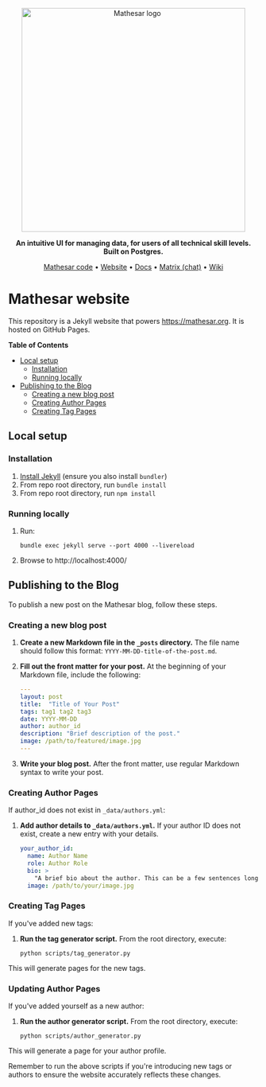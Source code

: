<p align="center">
    <img src="https://user-images.githubusercontent.com/845767/218793207-a84a8c9e-d147-40a8-839b-f2b5d8b1ccba.png" width=450px alt="Mathesar logo"/>
</p>
<p align="center"><b>An intuitive UI for managing data, for users of all technical skill levels. Built on Postgres.</b></p>

<p align="center">
  <a href="https://github.com/centerofci/mathesar" target="_blank">Mathesar code</a> • <a href="https://mathesar.org?ref=github-website-readme" target="_blank">Website</a> • <a href="https://docs.mathesar.org?ref=github-readme" target="_blank">Docs</a> • <a href="https://wiki.mathesar.org/en/community/matrix" target="_blank">Matrix (chat)</a> • <a href="https://wiki.mathesar.org/" target="_blank">Wiki</a>
</p>

# Mathesar website

This repository is a Jekyll website that powers https://mathesar.org. It is hosted on GitHub Pages.

<!-- START doctoc generated TOC please keep comment here to allow auto update -->
<!-- DON'T EDIT THIS SECTION, INSTEAD RE-RUN doctoc TO UPDATE -->
**Table of Contents**

- [Local setup](#local-setup)
  - [Installation](#installation)
  - [Running locally](#running-locally)
- [Publishing to the Blog](#publishing-to-the-blog)
  - [Creating a new blog post](#creating-a-new-blog-post)
  - [Creating Author Pages](#creating-author-pages)
  - [Creating Tag Pages](#creating-tag-pages)

<!-- END doctoc generated TOC please keep comment here to allow auto update -->

## Local setup

### Installation

1. [Install Jekyll](https://jekyllrb.com/docs/installation/) (ensure you also install `bundler`)
2. From repo root directory, run `bundle install`
3. From repo root directory, run `npm install`

### Running locally

1. Run: 

    ```
    bundle exec jekyll serve --port 4000 --livereload
    ```

1. Browse to http://localhost:4000/

## Publishing to the Blog

To publish a new post on the Mathesar blog, follow these steps.

### Creating a new blog post

1. **Create a new Markdown file in the `_posts` directory.** The file name should follow this format: `YYYY-MM-DD-title-of-the-post.md`.

2. **Fill out the front matter for your post.** At the beginning of your Markdown file, include the following:

    ```yaml
    ---
    layout: post
    title:  "Title of Your Post"
    tags: tag1 tag2 tag3
    date: YYYY-MM-DD
    author: author_id
    description: "Brief description of the post."
    image: /path/to/featured/image.jpg
    ---
    ```

3. **Write your blog post.** After the front matter, use regular Markdown syntax to write your post.

### Creating Author Pages

If author_id does not exist in `_data/authors.yml`:

1. **Add author details to `_data/authors.yml`.** If your author ID does not exist, create a new entry with your details.

    ```yaml
    your_author_id:
      name: Author Name
      role: Author Role
      bio: >
        "A brief bio about the author. This can be a few sentences long."
      image: /path/to/your/image.jpg
    ```

### Creating Tag Pages

If you've added new tags:

1. **Run the tag generator script.** From the root directory, execute:

    ```
    python scripts/tag_generator.py
    ```

This will generate pages for the new tags.

### Updating Author Pages

If you've added yourself as a new author:

1. **Run the author generator script.** From the root directory, execute:

    ```
    python scripts/author_generator.py
    ```

This will generate a page for your author profile.

Remember to run the above scripts if you're introducing new tags or authors to ensure the website accurately reflects these changes.
